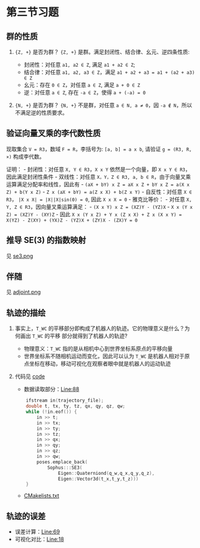 # 第三节习题

## 群的性质

1. `{Z, +}` 是否为群？
`{Z, +}` 是群。满足封闭性、结合律、幺元、逆四条性质:
    - 封闭性：对任意 `a1, a2 ∈ Z`, 满足 `a1 + a2 ∈ Z`;
    - 结合律：对任意 `a1, a2, a3 ∈ Z`，满足 `a1 + a2 + a3 = a1 + (a2 + a3) ∈ Z`
    - 幺元：存在 `0 ∈ Z`，对任意 `a ∈ Z`, 满足 `a + 0 ∈ Z`
    - 逆：对任意 `a ∈ Z`, 存在 `-a ∈ Z`，使得 `a + (-a) = 0`

2. `{N, +}` 是否为群？
`{N, +}` 不是群，对任意 `a ∈ N, a ≠ 0`，因 `-a ∉ N`，所以不满足逆的性质要求。

## 验证向量叉乘的李代数性质

现取集合 `V = R3`，数域 `F = R`，李括号为: `[a, b] = a x b`, 请验证 `g = (R3, R, ×)` 构成李代数。

证明：
    - 封闭性：对任意 `X, Y ∈ R3`，`X x Y` 依然是一个向量，即 `X x Y ∈ R3`，因此满足封闭性条件
    - 双线性：对任意 `X，Y，Z ∈ R3, a, b ∈ R`，由于向量叉乘运算满足分配率和线性，因此有
        - `(aX + bY) x Z = aX x Z + bY x Z = a(X x Z) + b(Y x Z)`
        - `Z x (aX + bY) = a(Z x X) + b(Z x Y)`
    - 自反性：对任意 `X ∈ R3`， `|X x X| = |X||X|sin(0) = 0`, 因此 `X x X = 0`
    - 雅克比等价：
        - 对任意 `X, Y, Z ∈ R3`，因向量叉乘运算满足：
            - `(X x Y) x Z = (XZ)Y - (YZ)X`
            - `X x (Y x Z) = (XZ)Y - (XY)Z`
        - 因此 `X x (Y x Z) + Y x (Z x X) + Z x (X x Y) = X(YZ) - Z(XY) + (YX)Z - (YZ)X + (ZY)X - (ZX)Y = 0`

## 推导 SE(3) 的指数映射

见 [se3.png](se3.png)

## 伴随

见 [adjoint.png](adjoint.png)

## 轨迹的描绘

1. 事实上，`T_WC` 的平移部分即构成了机器人的轨迹。它的物理意义是什么？为何画出 `T_WC` 的平移 部分就得到了机器人的轨迹?
    - 物理意义：`T_WC` 指的是从相机中心到世界坐标系原点的平移向量
    - 世界坐标系不随相机运动而变化，因此可以认为 `T_WC` 是机器人相对于原点坐标在移动，移动可视化在观察者眼中就是机器人的运动轨迹

2. 代码见 [code](code)

    - 数据读取部分：[Line:88](code/draw_trajectory.cpp)

    ``` C++
        ifstream in(trajectory_file);
        double t, tx, ty, tz, qx, qy, qz, qw;
        while (!in.eof()) {
            in >> t;
            in >> tx;
            in >> ty;
            in >> tz;
            in >> qx;
            in >> qy;
            in >> qz;
            in >> qw;
            poses.emplace_back(
                Sophus:::SE3(
                    Eigen::Quaterniond(q_w,q_x,q_y,q_z),
                    Eigen::Vector3d(t_x,t_y,t_z)))
        }
    ```

    - [CMakelists.txt](code/CMakelists.txt)

## 轨迹的误差

- 误差计算：[Line:69](code/draw_trajectory.cpp)
- 可视化对比：[Line:18](code/draw_trajectory.cpp)
